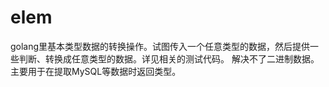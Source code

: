 # elem
golang里基本类型数据的转换操作。试图传入一个任意类型的数据，然后提供一些判断、转换成任意类型的数据。详见相关的测试代码。
解决不了二进制数据。主要用于在提取MySQL等数据时返回类型。
